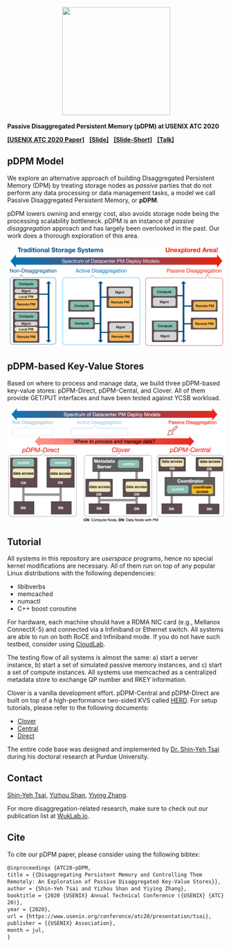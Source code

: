 <p align="center">
<img src="https://github.com/WukLab/pDPM/blob/master/Documentation/logo.png" height="250" width="250">
</p>

__Passive Disaggregated Persistent Memory (pDPM) at USENIX ATC 2020__

[**[USENIX ATC 2020 Paper]**](https://www.usenix.org/conference/atc20/presentation/tsai)  &nbsp;
[**[Slide]**](./Documentation/ATC20-pDPM-slides.pdf)  &nbsp;
[**[Slide-Short]**](./Documentation/ATC20-pDPM-slides-short.pdf) &nbsp;
[**[Talk]**](https://www.usenix.org/conference/atc20/presentation/tsai)

## pDPM Model

We explore an alternative approach of building Disaggregated Persistent Memory (DPM) by treating storage nodes as _passive_ parties that do not perform any data processing or data management tasks, a model we call Passive Disaggregated Persistent Memory, or __pDPM__.

pDPM lowers owning and energy cost, also avoids storage node being the processing scalability bottleneck. pDPM is an instance of _passive disaggregation_ approach and has largely been overlooked in the past. Our work does a thorough exploration of this area.

<p align="center">
<img src="./Documentation/disaggregation-research-spectrum.png" >
</p>

## pDPM-based Key-Value Stores

Based on where to process and manage data, we build three pDPM-based key-value stores: pDPM-Direct, pDPM-Cental, and Clover. All of them provide GET/PUT interfaces and have been tested against YCSB workload.

<!-- Both pDPM-Direct and pDPM-Central are developed based on [HERD](https://github.com/efficient/rdma_bench/tree/master/herd). -->

<p align="center">
<img src="./Documentation/pDPM-systems.png" >
</p>

## Tutorial

All systems in this repository are _userspace_ programs, hence no special kernel modifications are necessary. All of them run on top of any popular Linux distributions with the following dependencies:
- libibverbs
- memcached
- numactl
- C++ boost coroutine

For hardware, each machine should have a RDMA NIC card (e.g., Mellanox ConnectX-5) and connected via a Infiniband or Ethernet switch. All systems are able to run on both RoCE and Infiniband mode. If you do not have such testbed, consider using [CloudLab](https://www.cloudlab.us/).

The testing flow of all systems is almost the same: a) start a server instance, b) start a set of simulated passive memory instances, and c) start a set of compute instances. All systems use memcached as a centralized metadata store to exchange QP number and RKEY information.

Clover is a vanilla development effort. pDPM-Central and pDPM-Direct are built on top of a high-performance two-sided KVS called [HERD](https://github.com/efficient/rdma_bench/tree/master/herd). For setup tutorials, please refer to the following documents:
- [Clover](./Documentation/clover.md)
- [Central](./Documentation/central.md)
- [Direct](./Documentation/direct.md)

The entire code base was designed and implemented by [Dr. Shin-Yeh Tsai](https://www.cs.purdue.edu/homes/tsai46/) during his doctoral research at Purdue University.

## Contact

[Shin-Yeh Tsai](https://www.cs.purdue.edu/homes/tsai46/),
[Yizhou Shan](http://lastweek.io),
[Yiying Zhang](https://cseweb.ucsd.edu/~yiying/).

For more disaggregation-related research, make sure to check out our publication list at [WukLab.io](http://wuklab.io).

## Cite

To cite our pDPM paper, please consider using the following bibtex:

```
@inproceedings {ATC20-pDPM,
title = {{Disaggregating Persistent Memory and Controlling Them Remotely: An Exploration of Passive Disaggregated Key-Value Stores}},
author = {Shin-Yeh Tsai and Yizhou Shan and Yiying Zhang},
booktitle = {2020 {USENIX} Annual Technical Conference ({USENIX} {ATC} 20)},
year = {2020},
url = {https://www.usenix.org/conference/atc20/presentation/tsai},
publisher = {{USENIX} Association},
month = jul,
}
```
